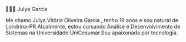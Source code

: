 👩🏽‍💻 Julya Garcia

Me chamo Julya Vitória Oliveira Garcia , tenho 19 anos e sou natural de Londrina-PR.Atualmente, estou cursando Análise e Desenvolvimento de Sistemas na Universidade UniCesumar.Sou apaixonada por tecnologia.
